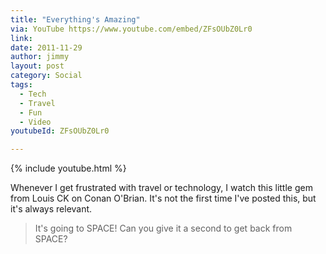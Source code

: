 ```yaml
---
title: "Everything's Amazing"
via: YouTube https://www.youtube.com/embed/ZFsOUbZ0Lr0
link:
date: 2011-11-29
author: jimmy
layout: post
category: Social
tags:
  - Tech
  - Travel
  - Fun
  - Video
youtubeId: ZFsOUbZ0Lr0

---
```


{% include youtube.html %}

Whenever I get frustrated with travel or technology, I watch this little gem from Louis CK on Conan O'Brian. It's not the first time I've posted this, but it's always relevant. 

> It's going to SPACE! Can you give it a second to get back from SPACE? 

